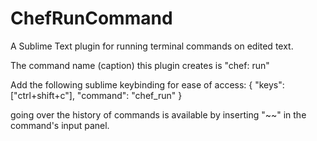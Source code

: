 ChefRunCommand
==============

A Sublime Text plugin for running terminal commands on edited text.

The command name (caption) this plugin creates is "chef: run"

Add the following sublime keybinding for ease of access:
{ "keys": ["ctrl+shift+c"], "command": "chef_run" }

going over the history of commands is available by inserting "~~" in the command's input panel.
